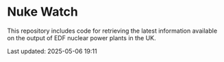 # Nuke Watch

This repository includes code for retrieving the latest information available on the output of EDF nuclear power plants in the UK.

Last updated: 2025-05-06 19:11